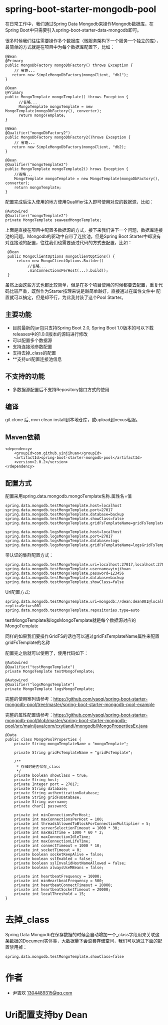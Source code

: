 # spring-boot-starter-mongodb-pool

在日常工作中，我们通过Spring Data Mongodb来操作Mongodb数据库，在Spring Boot中只需要引入spring-boot-starter-data-mongodb即可。

很多时候我们往往需要操作多个数据库（微服务架构下一个服务一个独立的库），最简单的方式就是在项目中为每个数据库配置下，比如：

```
@Bean 
@Primary
public MongoDbFactory mongoDbFactory() throws Exception {
    // 省略...
   return new SimpleMongoDbFactory(mongoClient, "db1");
}

@Bean
@Primary
public MongoTemplate mongoTemplate() throws Exception {
	  //省略...
	  MongoTemplate mongoTemplate = new MongoTemplate(mongoDbFactory(), converter);
	  return mongoTemplate;
}

@Bean 
@Qualifier("mongoDbFactory2")
public MongoDbFactory mongoDbFactory2()hrows Exception {
    // 省略...
   return new SimpleMongoDbFactory(mongoClient, "db2);
}

@Bean
@Qualifier("mongoTemplate2")
public MongoTemplate mongoTemplate2() hrows Exception {
    //省略...
    MongoTemplate mongoTemplate = new MongoTemplate(mongoDbFactory(), converter);
    return mongoTemplate;
}
```

配置完成后注入使用的地方使用Qualifier注入即可使用对应的数据源，比如：

```
@Autowired
@Qualifier("mongoTemplate2")
private MongoTemplate seaweedMongoTemplate;
```

上面是直接在项目中配置多数据源的方式，接下来我们讲下一个问题，数据库连接池的问题，Mongodb的驱动中自带了连接池，但是Spring Boot Starter中却没有对连接池的配置，往往我们也需要通过代码的方式去配置，比如：

```
 @Bean
 public MongoClientOptions mongoClientOptions() {
     return new MongoClientOptions.Builder()
          //省略...
          .minConnectionsPerHost(...).build();
 }
```

虽然上面这些方式也都比较简单，但是在多个项目使用的时候都要去配置，重复代码比较严重，既然作为Starter按理来说是越简单越好，直接通过在属性文件中
配置就可以搞定，但是却不行，为此我封装了这个Pool Starter。

## 主要功能

- 目前最新的jar包只支持Spring Boot 2.0, Spring Boot 1.0版本的可以下载releases中的1.0.0版本的源码进行修改
- 可以配置多个数据源
- 支持连接池参数配置
- 支持去掉_class的配置
- **支持uri配置连接池信息

## 不支持的功能

- 多数据源配置后不支持Repository接口方式的使用

## 编译
git clone 后, mvn clean install到本地仓库，或upload到nexus私服。

## Maven依赖

```
<dependency>
	<groupId>com.github.yinjihuan</groupId>
	<artifactId>spring-boot-starter-mongodb-pool</artifactId>
	<version>2.0.2</version>
</dependency>
```

## 配置方式

配置采用spring.data.mongodb.mongoTemplate名称.属性名=值

```
spring.data.mongodb.testMongoTemplate.host=localhost
spring.data.mongodb.testMongoTemplate.port=27017
spring.data.mongodb.testMongoTemplate.database=backup
spring.data.mongodb.testMongoTemplate.showClass=false
spring.data.mongodb.testMongoTemplate.gridFsTemplateName=gridFsTemplate

spring.data.mongodb.logsMongoTemplate.host=localhost
spring.data.mongodb.logsMongoTemplate.port=27017
spring.data.mongodb.logsMongoTemplate.database=logs
spring.data.mongodb.logsMongoTemplate.gridFsTemplateName=logsGridFsTemplate
```

带认证的集群配置方式：

```
spring.data.mongodb.testMongoTemplate.uri=localhost:27017,localhost:27018
spring.data.mongodb.testMongoTemplate.username=yinjihuan
spring.data.mongodb.testMongoTemplate.password=123456
spring.data.mongodb.testMongoTemplate.database=backup
spring.data.mongodb.testMongoTemplate.showClass=false
```

Uri配置方式:
```
spring.data.mongodb.testMongoTemplate.uri=mongodb://dean:dean001@localhost:3717,localhost:3718/admin?replicaSet=rs001
spring.data.mongodb.testMongoTemplate.repositories.type=auto
```

testMongoTemplate和logsMongoTemplate就是每个数据源对应的MongoTemplate

同样的如果我们要操作GridFS的话也可以通过gridFsTemplateName属性来配置gridFsTemplate的名称

配置完之后就可以使用了，使用代码如下：

```
@Autowired
@Qualifier("testMongoTemplate")
private MongoTemplate testMongoTemplate;
	
@Autowired
@Qualifier("logsMongoTemplate")
private MongoTemplate logsMongoTemplate;
```

完整的使用案列请参考：https://github.com/yaoqi/spring-boot-starter-mongodb-pool/tree/master/spring-boot-starter-mongodb-pool-example

完整的属性配置请参考：https://github.com/yaoqi/spring-boot-starter-mongodb-pool/blob/master/spring-boot-starter-mongodb-pool/src/main/java/com/cxytiandi/mongodb/MongoPropertiesEx.java

```
@Data
public class MongoPoolProperties {
    private String mongoTemplateName = "mongoTemplate";
	
    private String gridFsTemplateName = "gridFsTemplate";
	
    /**
     * 存储时是否保存_class
     */
    private boolean showClass = true;
    private String host;
    private Integer port = 27017;
    private String database;
    private String authenticationDatabase;
    private String gridFsDatabase;
    private String username;
    private char[] password;

    private int minConnectionsPerHost;
    private int maxConnectionsPerHost = 100;
    private int threadsAllowedToBlockForConnectionMultiplier = 5;
    private int serverSelectionTimeout = 1000 * 30;
    private int maxWaitTime = 1000 * 60 * 2;
    private int maxConnectionIdleTime;
    private int maxConnectionLifeTime;
    private int connectTimeout = 1000 * 10;
    private int socketTimeout = 0;
    private boolean socketKeepAlive = false;
    private boolean sslEnabled = false;
    private boolean sslInvalidHostNameAllowed = false;
    private boolean alwaysUseMBeans = false;

    private int heartbeatFrequency = 10000;
    private int minHeartbeatFrequency = 500;
    private int heartbeatConnectTimeout = 20000;
    private int heartbeatSocketTimeout = 20000;
    private int localThreshold = 15;
}
```

# 去掉_class
 Spring Data Mongodb在保存数据的时候会自动增加一个_class字段用来关联这条数据的Document实体类，大数据量下会浪费存储空间，我们可以通过下面的配置禁用掉：
 
 ```
 spring.data.mongodb.testMongoTemplate.showClass=false
 ```

# 作者
- 尹吉欢 1304489315@qq.com

# Uri配置支持by Dean
